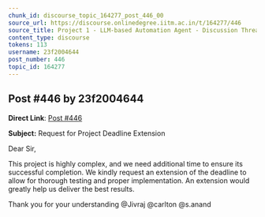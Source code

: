 ```yaml
---
chunk_id: discourse_topic_164277_post_446_00
source_url: https://discourse.onlinedegree.iitm.ac.in/t/164277/446
source_title: Project 1 - LLM-based Automation Agent - Discussion Thread [TDS Jan 2025]
content_type: discourse
tokens: 113
username: 23f2004644
post_number: 446
topic_id: 164277
---
```


## Post #446 by 23f2004644

**Direct Link**: [Post #446](https://discourse.onlinedegree.iitm.ac.in/t/164277/446)

**Subject:** Request for Project Deadline Extension

Dear Sir,

This project is highly complex, and we need additional time to ensure its successful completion. We kindly request an extension of the deadline to allow for thorough testing and proper implementation. An extension would greatly help us deliver the best results.

Thank you for your understanding @Jivraj @carlton @s.anand
